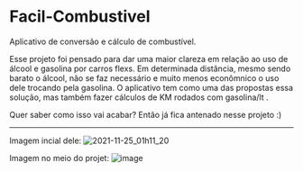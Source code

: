 # Facil-Combustivel
Aplicativo de conversão e cálculo de combustível. 

Esse projeto foi pensado para dar uma maior clareza em relação ao uso de álcool e gasolina por carros flexs. Em determinada distância, 
mesmo sendo barato o álcool, não se faz necessário e muito menos econômnico o uso dele trocando pela gasolina. O aplicativo tem como uma das propostas essa solução,
mas também fazer cálculos de KM rodados com gasolina/lt .

Quer saber como isso vai acabar? Então já fica antenado nesse projeto :) 

--------------------------------



Imagem incial dele: 
![2021-11-25_01h11_20](https://user-images.githubusercontent.com/72824080/143379126-d571000f-217e-49a3-8cfb-1a9110b739ee.png)

Imagem no meio do projet: 
![image](https://user-images.githubusercontent.com/72824080/144714279-ff897242-5062-4142-a650-3b2079ce2615.png)

